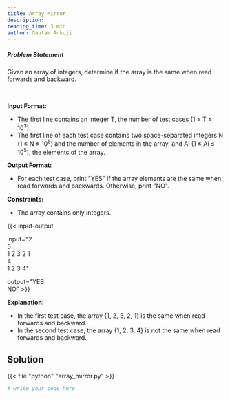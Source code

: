 ```yaml
---
title: Array Mirror
description:
reading_time: 3 min
author: Gautam Ankoji
---
```


##### Problem Statement

Given an array of integers, determine if the array is the same when read forwards and backward.

</br>

**Input Format:**

* The first line contains an integer T, the number of test cases (1 ≤ T ≤ 10<sup>3</sup>).
* The first line of each test case contains two space-separated integers N (1 ≤ N ≤ 10<sup>5</sup>) and the number of elements in the array, and Ai (1 ≤ Ai ≤ 10<sup>5</sup>), the elements of the array.

**Output Format:**

* For each test case, print "YES" if the array elements are the same when read forwards and backwards. Otherwise, print "NO".

**Constraints:**

* The array contains only integers.

{{< input-output

input="2</br>5</br>1 2 3 2 1</br>4</br>1 2 3 4"

output="YES</br>NO" >}}

**Explanation:**

* In the first test case, the array {1, 2, 3, 2, 1} is the same when read forwards and backward.
* In the second test case, the array {1, 2, 3, 4} is not the same when read forwards and backward.

## Solution

<!-- **Approach:** -->

{{< file "python" "array_mirror.py" >}}

```py
# write your code here
```

